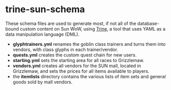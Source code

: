 # trine-sun-schema

These schema files are used to generate most, if not all of the database-bound
custom content on Sun WoW, using [Trine](http://github.com/darvid/trine), a
tool that uses YAML as a data manipulation language (DML).

* **glyphtrainers.yml** renames the goblin class trainers and turns them into
  vendors, with class glyphs in each trainer/vendor.
* **quests.yml** creates the custom quest chain for new users.
* **starting.yml** sets the starting area for all races to Grizzlemaw.
* **vendors.yml** creates all vendors for the SUN mall, located in Grizzlemaw,
  and sets the prices for all items available to players.
* the **itemlists** directory contains the various lists of item sets and
  general goods sold by mall vendors.
